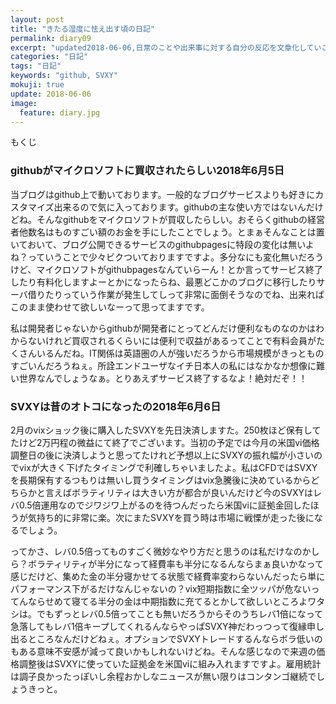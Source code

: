 ```yaml
---
layout: post
title: "きたる湿度に怯え出す頃の日記"
permalink: diary09
excerpt: "updated2018-06-06,日常のことや出来事に対する自分の反応を文章化していこうのコーナーです。特にテーマも設けずにつらつらと書いていくとっても楽しいコーナーです。見る人にとって楽しいコーナーかどうかは定かではありませんよー"
categories: "日記"
tags: "日記"
keywords: "github, SVXY"
mokuji: true
update: 2018-06-06
image:
  feature: diary.jpg
---
```


<div id="mokuji"><span>もくじ</span></div>

### githubがマイクロソフトに買収されたらしい2018年6月5日

当ブログはgithub上で動いております。一般的なブログサービスよりも好きにカスタマイズ出来るので気に入っております。githubの主な使い方ではないんだけどね。そんなgithubをマイクロソフトが買収したらしい。おそらくgithubの経営者他数名はものすごい額のお金を手にしたことでしょう。とまぁそんなことは置いておいて、ブログ公開できるサービスのgithubpagesに特段の変化は無いよね？っていうことで少々ビクついておりますですよ。多分なにも変化無いだろうけど、マイクロソフトがgithubpagesなんていらーん！とか言ってサービス終了したり有料化しますよーとかになったらね、最悪どこかのブログに移行したりサーバ借りたりっていう作業が発生してしって非常に面倒そうなのでね、出来ればこのまま使わせて欲しいなーって思ってますです。

私は開発者じゃないからgithubが開発者にとってどんだけ便利なものなのかはわからないけれど買収されるくらいには便利で収益があるってことで有料会員がたくさんいるんだね。IT関係は英語圏の人が強いだろうから市場規模がきっとものすごいんだろうねぇ。所詮エンドユーザなイチ日本人の私にはなかなか想像に難い世界なんでしょうなぁ。とりあえずサービス終了するなよ！絶対だぞ！！

### SVXYは昔のオトコになったの2018年6月6日

2月のvixショック後に購入したSVXYを先日決済しますた。250枚ほど保有してたけど2万円程の微益にて終了でございます。当初の予定では今月の米国vi価格調整日の後に決済しようと思ってたけれど予想以上にSVXYの振れ幅が小さいのでvixが大きく下げたタイミングで利確しちゃいましたよ。私はCFDではSVXYを長期保有するつもりは無いし買うタイミングはvix急騰後に決めているからどちらかと言えばボラティリティは大きい方が都合が良いんだけど今のSVXYはレバ0.5倍運用なのでジワジワ上がるのを待つんだったら米国viに証拠金回したほうが気持ち的に非常に楽。次にまたSVXYを買う時は市場に戦慄が走った後になるでしょう。

ってかさ、レバ0.5倍ってものすごく微妙なやり方だと思うのは私だけなのかしら？ボラティリティが半分になって経費率も半分になるんならまぁ良いかなって感じだけど、集めた金の半分寝かせてる状態で経費率変わらないんだったら単にパフォーマンス下がるだけなんじゃないの？vix短期指数に全ツッパが危ないってんならせめて寝てる半分の金は中期指数に充てるとかして欲しいところよワタシは。でもずっとレバ0.5倍ってことも無いだろうからそのうちレバ1倍になって急落してもレバ1倍キープしてくれるんならやっぱSVXY神だわっつって復縁申し出るところなんだけどねぇ。オプションでSVXYトレードするんならボラ低いのもある意味不安感が減って良いかもしれないけどね。そんな感じなので来週の価格調整後はSVXYに使っていた証拠金を米国viに組み入れますですよ。雇用統計は調子良かったっぽいし余程おかしなニュースが無い限りはコンタンゴ継続でしょうきっと。